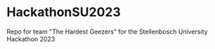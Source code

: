 # HackathonSU2023
Repo for team "The Hardest Geezers" for the Stellenbosch University Hackathon 2023
